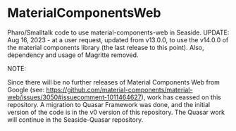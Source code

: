 # MaterialComponentsWeb
Pharo/Smalltalk code to use material-components-web in Seaside.
UPDATE: Aug 16, 2023 - at a user request, updated from v13.0.0, to use the v14.0.0 of the material components library (the last release to this point). Also, dependency and usage of Magritte removed.

NOTE:

Since there will be no further releases of Material Components Web from Google (see: https://github.com/material-components/material-web/issues/3050#issuecomment-1011464627), work has ceassed on this repository. A migration to Quasar Framework was done, and the initial version of the code is in the v0 version of this repository. The Quasar work will continue in the Seaside-Quasar repository.
